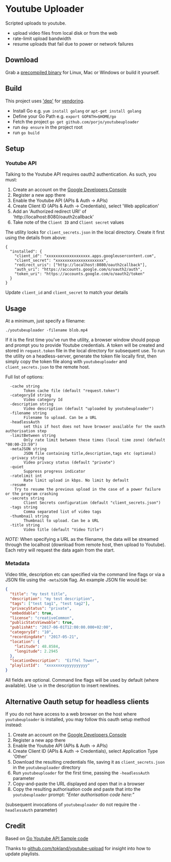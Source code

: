 # Youtube Uploader

Scripted uploads to youtube.

- upload video files from local disk or from the web
- rate-limit upload bandwidth
- resume uploads that fail due to power or network failures

## Download

Grab a [precompiled binary](https://github.com/porjo/youtubeuploader/releases) for Linux, Mac or Windows or build it yourself.

## Build

This project uses ['dep'](https://github.com/golang/dep) for [vendoring](https://blog.gopheracademy.com/advent-2015/vendor-folder/).

- Install Go e.g. `yum install golang` or `apt-get install golang`
- Define your Go Path e.g. `export GOPATH=$HOME/go`
- Fetch the project `go get github.com/porjo/youtubeuploader`
- run `dep ensure` in the project root
- run `go build`

## Setup

### Youtube API

Talking to the Youtube API requires oauth2 authentication. As such, you must:

1. Create an account on the [Google Developers Console](https://console.developers.google.com)
1. Register a new app there
1. Enable the Youtube API (APIs & Auth -> APIs)
1. Create Client ID (APIs & Auth -> Credentials), select 'Web application'
1. Add an 'Authorized redirect URI' of 'http://localhost:8080/oauth2callback'
1. Take note of the `Client ID` and `Client secret` values

The utility looks for `client_secrets.json` in the local directory. Create it first using the details from above:

```
{
  "installed": {
    "client_id": "xxxxxxxxxxxxxxxxxxx.apps.googleusercontent.com",
    "client_secret": "xxxxxxxxxxxxxxxxxxxxx",
    "redirect_uris": ["http://localhost:8080/oauth2callback"],
    "auth_uri": "https://accounts.google.com/o/oauth2/auth",
    "token_uri": "https://accounts.google.com/o/oauth2/token"
  }
}
```

Update `client_id` and `client_secret` to match your details

## Usage

At a minimum, just specify a filename:

```
./youtubeuploader -filename blob.mp4
```

If it is the first time you've run the utility, a browser window should popup and prompt you to provide Youtube credentials. A token will be created and stored in `request.token` file in the local directory for subsequent use. To run the utility on a headless-server, generate the token file locally first, then simply copy the token file along with `youtubeuploader` and `client_secrets.json` to the remote host.

Full list of options:
```
  -cache string
    	Token cache file (default "request.token")
  -categoryId string
    	Video category Id
  -description string
    	Video description (default "uploaded by youtubeuploader")
  -filename string
    	Filename to upload. Can be a URL
  -headlessAuth
    	set this if host does not have browser available for the oauth authorisation step
  -limitBetween string
    	Only rate limit between these times (local time zone) (default "00:00-23:59")
  -metaJSON string
    	JSON file containing title,description,tags etc (optional)
  -privacy string
    	Video privacy status (default "private")
  -quiet
    	Suppress progress indicator
  -ratelimit int
    	Rate limit upload in kbps. No limit by default
  -resume
  	Try to resume the previous upload in the case of a power failure or the program crashing
  -secrets string
    	Client Secrets configuration (default "client_secrets.json")
  -tags string
    	Comma separated list of video tags
  -thumbnail string
    	Thumbnail to upload. Can be a URL
  -title string
    	Video title (default "Video Title")
```
*NOTE:* When specifying a URL as the filename, the data will be streamed through the localhost (download from remote host, then upload to Youtube). Each retry will request the data again from the start.


### Metadata

Video title, description etc can specified via the command line flags or via a JSON file using the `-metaJSON` flag. An example JSON file would be:

```json
{
  "title": "my test title",
  "description": "my test description",
  "tags": ["test tag1", "test tag2"],
  "privacyStatus": "private",
  "embeddable": true,
  "license": "creativeCommon",
  "publicStatsViewable": true,
  "publishAt": "2017-06-01T12:00:00.000+02:00",
  "categoryId": "10",
  "recordingdate": "2017-05-21",
  "location": {
    "latitude": 48.8584,
    "longitude": 2.2945
  },
  "locationDescription":  "Eiffel Tower",
  "playlistId":  "xxxxxxxxyyyyyyyyyy"
}
```
All fields are optional. Command line flags will be used by default (where available). Use `\n` in the description to insert newlines.

## Alternative Oauth setup for headless clients

If you do not have access to a web browser on the host where `youtubeuploader` is installed, you may follow this oauth setup method instead:

1. Create an account on the [Google Developers Console](https://console.developers.google.com)
1. Register a new app there
1. Enable the Youtube API (APIs & Auth -> APIs)
1. Create Client ID (APIs & Auth -> Credentials), select Application Type 'Other'
1. Download the resulting credentials file, saving it as `client_secrets.json` in the `youtubeuploader` directory
1. Run `youtubeuploader` for the first time, passing the `-headlessAuth` parameter
1. Copy-and-paste the URL displayed and open that in a browser
1. Copy the resulting authorisation code and paste that into the `youtubeuploader` prompt: *"Enter authorisation code here:"*

(subsequent invocations of `youtubeuploader` do not require the `-headlessAuth` parameter)

## Credit

Based on [Go Youtube API Sample code](https://github.com/youtube/api-samples/tree/master/go)

Thanks to [github.com/tokland/youtube-upload](https://github.com/tokland/youtube-upload) for insight into how to update playlists.
